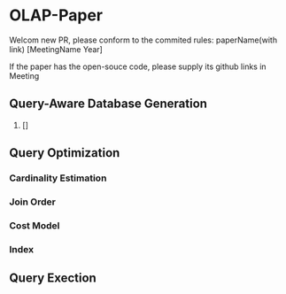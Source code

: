 # OLAP-Paper
Welcom new PR, please conform to the commited rules:  paperName(with link) [MeetingName Year]

If the paper has the open-souce code, please supply its github links in Meeting


## Query-Aware Database Generation
1. []() []
## Query Optimization
### Cardinality Estimation

### Join Order

### Cost Model


### Index

## Query Exection
